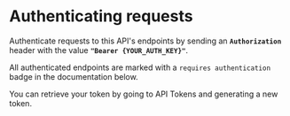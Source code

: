 # Authenticating requests

Authenticate requests to this API's endpoints by sending an **`Authorization`** header with the value **`"Bearer {YOUR_AUTH_KEY}"`**.

All authenticated endpoints are marked with a `requires authentication` badge in the documentation below.

You can retrieve your token by going to API Tokens and generating a new token.

